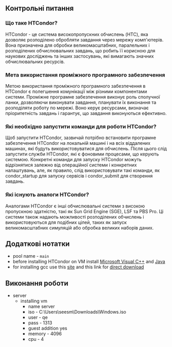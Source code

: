 ## Контрольні питання

### Що таке HTCondor?

HTCondor - це система високопропускних обчислень (HTC), яка дозволяє розподілено обробляти завдання через мережу комп'ютерів. Вона призначена для обробки великомасштабних, паралельних і розподілених обчислювальних завдань, що робить її корисною для наукових досліджень та інших застосувань, які вимагають значних обчислювальних ресурсів.

### Мета використання проміжного програмного забезпечення

Метою використання проміжного програмного забезпечення в HTCondor є полегшення комунікації між різними компонентами системи. Проміжне програмне забезпечення виконує роль сполучної ланки, дозволяючи виконувати завдання, планувати їх виконання та розподіляти роботу по мережі. Воно керує ресурсами, визначає пріоритетність завдань і гарантує, що завдання виконуються ефективно.

### Які необхідно запустити команди для роботи HTCondor?

Щоб запустити HTCondor, зазвичай потрібно встановити програмне забезпечення HTCondor на локальній машині і на всіх віддалених машинах, які будуть використовуватися для обчислень. Після цього слід запустити служби HTCondor, які є фоновими процесами, що керують системою. Конкретні команди для запуску HTCondor можуть відрізнятися залежно від операційної системи і конкретних налаштувань, але, як правило, слід використовувати такі команди, як condor_startup для запуску сервісів і condor_submit для створення завдань.

### Які існують аналоги HTCondor?

Аналогами HTCondor є інші обчислювальні системи з високою пропускною здатністю, такі як Sun Grid Engine (SGE), LSF та PBS Pro. Ці системи також надають можливості розподілених обчислень і використовуються для подібних цілей, таких як запуск великомасштабних симуляцій або обробка великих наборів даних.

## Додаткові нотатки

- pool name - `main`
- before installing HTCondor on VM install [Microsoft Visual C++](https://aka.ms/vs/17/release/vc_redist.x64.exe) and [Java](https://www.java.com/en/download/)
- for installing gcc use this [site](http://www.equation.com/servlet/equation.cmd?fa=fortran) and this link for [direct download](http://www.equation.com/ftpdir/gcc/gcc-13.2.0-64.exe)

## Виконання роботи

- server
  - installing vm
    - name server
    - iso - C:\Users\seesm\Downloads\Windows.iso
    - user - qe
    - pass - 1313
    - guest addition yes
    - memory - 4096
    - cpu - 4
